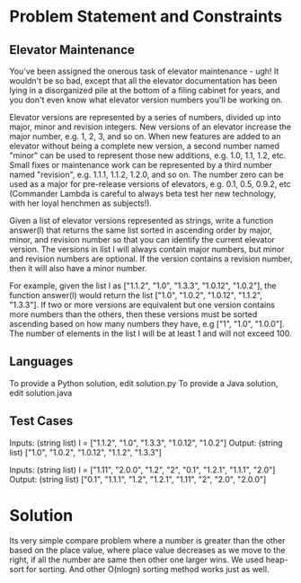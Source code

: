 # Problem Statement and Constraints

## Elevator Maintenance
You've been assigned the onerous task of elevator maintenance - ugh! It wouldn't be so bad, except that all the elevator documentation has been lying in a disorganized pile at the bottom of a filing cabinet for years, and you don't even know what elevator version numbers you'll be working on.

Elevator versions are represented by a series of numbers, divided up into major, minor and revision integers. New versions of an elevator increase the major number, e.g. 1, 2, 3, and so on. When new features are added to an elevator without being a complete new version, a second number named "minor" can be used to represent those new additions, e.g. 1.0, 1.1, 1.2, etc. Small fixes or maintenance work can be represented by a third number named "revision", e.g. 1.1.1, 1.1.2, 1.2.0, and so on. The number zero can be used as a major for pre-release versions of elevators, e.g. 0.1, 0.5, 0.9.2, etc (Commander Lambda is careful to always beta test her new technology, with her loyal henchmen as subjects!).

Given a list of elevator versions represented as strings, write a function answer(l) that returns the same list sorted in ascending order by major, minor, and revision number so that you can identify the current elevator version. The versions in list l will always contain major numbers, but minor and revision numbers are optional. If the version contains a revision number, then it will also have a minor number.

For example, given the list l as ["1.1.2", "1.0", "1.3.3", "1.0.12", "1.0.2"], the function answer(l) would return the list ["1.0", "1.0.2", "1.0.12", "1.1.2", "1.3.3"]. If two or more versions are equivalent but one version contains more numbers than the others, then these versions must be sorted ascending based on how many numbers they have, e.g ["1", "1.0", "1.0.0"]. The number of elements in the list l will be at least 1 and will not exceed 100.

## Languages
To provide a Python solution, edit solution.py To provide a Java solution, edit solution.java

## Test Cases
Inputs: (string list) l = ["1.1.2", "1.0", "1.3.3", "1.0.12", "1.0.2"] Output: (string list) ["1.0", "1.0.2", "1.0.12", "1.1.2", "1.3.3"]

Inputs: (string list) l = ["1.11", "2.0.0", "1.2", "2", "0.1", "1.2.1", "1.1.1", "2.0"] Output: (string list) ["0.1", "1.1.1", "1.2", "1.2.1", "1.11", "2", "2.0", "2.0.0"]

# Solution
Its very simple compare problem where a number is greater than the other based on the place value, where place value decreases as we move to the right, if all the number are same then other one larger wins. We used heap-sort for sorting. And other O(nlogn) sorting method works just as well.
